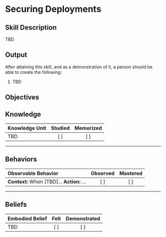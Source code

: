 # Securing Deployments

**Skill Description**
----------
TBD


**Output**
----------
After attaining this skill, and as a demonstration of it, a person should be able to create the following:

1. TBD


**Objectives**
----------
## **Knowledge**


| Knowledge Unit   |      Studied      | Memorized |
|:-------------|:------------------:|:--------:|
| TBD | [ ] | [ ]  |

----------


## **Behaviors**

| Observable Behavior   |      Observed      | Mastered |
|:-------------|:------------------:|:--------:|
| **Context:** When [TBD]... **Action:** ... | [ ] | [ ]  |



----------


## **Beliefs**


| Embodied Belief   |      Felt      | Demonstrated |
|:-------------|:------------------:|:--------:|
| TBD | [ ] | [ ]  |

